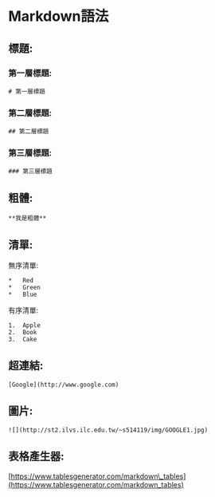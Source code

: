 # Markdown語法

## 標題:

### 第一層標題:

```text
# 第一層標題
```

### 第二層標題:

```text
## 第二層標題
```

### 第三層標題:

```text
### 第三層標題
```



## 粗體:

```text
**我是粗體**
```

## 清單:

無序清單:

```text
*   Red
*   Green
*   Blue
```

有序清單:

```text
1.  Apple
2.  Book
3.  Cake
```

## 超連結:

```text
[Google](http://www.google.com) 
```

## 圖片:

```text
![](http://st2.ilvs.ilc.edu.tw/~s514119/img/GOOGLE1.jpg)
```

## 表格產生器:

[https://www.tablesgenerator.com/markdown\_tables](https://www.tablesgenerator.com/markdown_tables)

